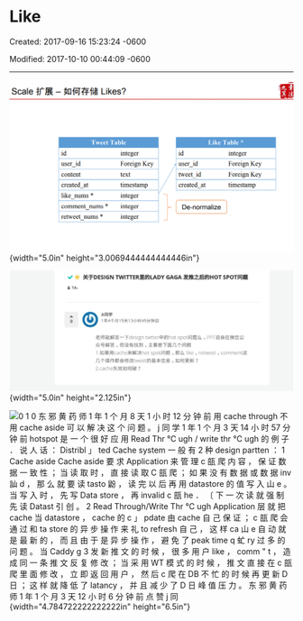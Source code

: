 # Like 

Created: 2017-09-16 15:23:24 -0600

Modified: 2017-10-10 00:44:09 -0600

---

![Scale --- ACIfiJF-fi% Likes? Tweet Table id user id content created at like nums * comment nums * retweet nums * integer Foreign Key text timestamp integer integer integer id user id tweet id created at Like Table * integer Foreign Key Foreign Key timestamp De-normalize ](../../media/Twitter-^M-Insgram-Twitter---News-Feed-Like-image1.png){width="5.0in" height="3.0069444444444446in"}



![蟲 TA ： 0 关 于 DESIGN TWITTER 里 的 LADY GAGA 发 推 之 后 的 HOT SPOT" A 同 学 1 年 4 个 月 1 5 天 13 小 时 45 分 钟 前 老 师 能 解 答 一 下 design twtter 中 的 hot spot 问 题 么 ， PPT 说 会 在 微 信 公 众 号 解 答 ， 但 没 有 找 到 ， 主 要 是 下 面 几 个 问 题 1 ． 如 果 用 c 瓿 he 来 解 决 hot spot 问 题 ， 那 么 like ， retweet ， comment 这 几 个 操 作 都 会 修 改 tweet 的 基 本 信 息 ， 如 何 更 新 ？ 2 cache 失 效 如 何 破 ？ ](../../media/Twitter-^M-Insgram-Twitter---News-Feed-Like-image2.jpeg){width="5.0in" height="2.125in"}



![0 1 0 东 邪 黄 药 师 1 年 1 个 月 8 天 1 小 时 12 分 钟 前 用 cache through 不 用 cache aside 可 以 解 决 这 个 问 题 。 j 同 学 1 年 1 个 月 3 天 14 小 时 57 分 钟 前 hotspot 是 一 个 很 好 应 用 Read Thr ℃ ugh / write thr ℃ ugh 的 例 子 ． 说 人 话 ： Distribl 」 ted Cache system 一 般 有 2 种 design partten ： 1 Cache aside Cache aside 要 求 Application 来 管 理 c 瓿 爬 内 容 ， 保 证 数 据 一 致 性 ； 当 读 取 时 ， 直 接 读 取 C 瓿 爬 ； 如 果 没 有 数 据 或 数 据 inv 訕 d ， 那 么 就 要 读 tasto 鼢 ， 读 完 以 后 再 用 datastore 的 值 写 入 山 e 。 当 写 入 时 ， 先 写 Data store ， 再 invalid c 瓿 he ． 〔 下 一 次 读 就 强 制 先 读 Datast 引 创 。 2 Read Through/Write Thr ℃ ugh Application 层 就 把 cache 当 datastore ， cache 的 c 」 pdate 由 cache 自 己 保 证 ； c 瓿 爬 会 通 过 和 ta store 的 异 步 操 作 来 礼 to refresh 自 己 ， 这 样 ca 山 e 自 动 就 是 最 新 的 ， 而 且 由 于 是 异 步 操 作 ， 避 免 了 peak time q 虻 ry 过 多 的 问 题 。 当 Caddy g 3 发 新 推 文 的 时 候 ， 很 多 用 户 like ， comm " t ， 造 成 同 一 条 推 文 反 复 修 改 ； 当 采 用 WT 模 式 的 时 候 ， 推 文 直 接 在 c 瓿 爬 里 面 修 改 ， 立 即 返 回 用 户 ， 然 后 c 爬 在 DB 不 忙 的 时 候 再 更 新 D 日 ； 这 样 就 降 低 了 latancy ， 并 且 减 少 了 D 日 峰 值 压 力 。 东 邪 黄 药 师 1 年 1 个 月 3 天 12 小 时 6 分 钟 前 点 赞 j 同 ](../../media/Twitter-^M-Insgram-Twitter---News-Feed-Like-image3.jpg){width="4.784722222222222in" height="6.5in"}





